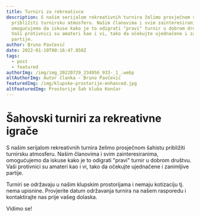 ```yaml
---
title: Turniri za rekreativce
description: S našim serijalom rekreativnih turnira želimo prosječnom šahistu
  približiti turnirsku atmosferu. Našim članovima i svim zainteresiranima,
  omogućujemo da iskuse kako je to odigrati "pravi" turnir u dobrom društvu.
  Vaši protivnici su amateri kao i vi, tako da očekujte ujednačene i zanimljive
  partije.
author: Bruno Pavčević
date: 2022-01-10T00:16:47.850Z
tags:
  - post
  - featured
authorImg: /img/img_20220729_234956_933-_1_.webp
altAuthorImg: Autor članka - Bruno Pavčević
featuredImg: /img/klupske-prostorije-enhanced.jpg
altFeaturedImg: Prostorije Šah kluba Končar
---
```

# **Šahovski turniri za rekreativne igrače**

S našim serijalom rekreativnih turnira želimo prosječnom šahistu približiti turnirsku atmosferu. Našim članovima i svim zainteresiranima, omogućujemo da iskuse kako je to odigrati "pravi" turnir u dobrom društvu. Vaši protivnici su amateri kao i vi, tako da očekujte ujednačene i zanimljive partije. 

Turniri se održavaju u našim klupskim prostorijama i nemaju kotizaciju tj. nema upisnine. Provjerite datum održavanja turnira na našem rasporedu i kontaktirajte nas prije vašeg dolaska.

Vidimo se!